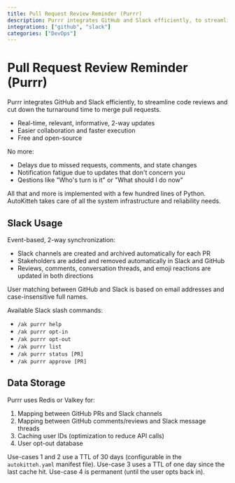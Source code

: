 ```yaml
---
title: Pull Request Review Reminder (Purrr)
description: Purrr integrates GitHub and Slack efficiently, to streamline code reviews and cut down the turnaround time to merge pull requests.
integrations: ["github", "slack"]
categories: ["DevOps"]
---
```


# Pull Request Review Reminder (Purrr)

Purrr integrates GitHub and Slack efficiently, to streamline code reviews and
cut down the turnaround time to merge pull requests.

- Real-time, relevant, informative, 2-way updates
- Easier collaboration and faster execution
- Free and open-source

No more:

- Delays due to missed requests, comments, and state changes
- Notification fatigue due to updates that don't concern you
- Qestions like "Who's turn is it" or "What should I do now"

All that and more is implemented with a few hundred lines of Python.
AutoKitteh takes care of all the system infrastructure and reliability needs.

## Slack Usage

Event-based, 2-way synchronization:

- Slack channels are created and archived automatically for each PR
- Stakeholders are added and removed automatically in Slack and GitHub
- Reviews, comments, conversation threads, and emoji reactions are updated in
  both directions

User matching between GitHub and Slack is based on email addresses and
case-insensitive full names.

Available Slack slash commands:

- `/ak purrr help`
- `/ak purrr opt-in`
- `/ak purrr opt-out`
- `/ak purrr list`
- `/ak purrr status [PR]`
- `/ak purrr approve [PR]`

## Data Storage

Purrr uses Redis or Valkey for:

1. Mapping between GitHub PRs and Slack channels
2. Mapping between GitHub comments/reviews and Slack message threads
3. Caching user IDs (optimization to reduce API calls)
4. User opt-out database

Use-cases 1 and 2 use a TTL of 30 days (configurable in the `autokitteh.yaml`
manifest file). Use-case 3 uses a TTL of one day since the last cache hit.
Use-case 4 is permanent (until the user opts back in).
